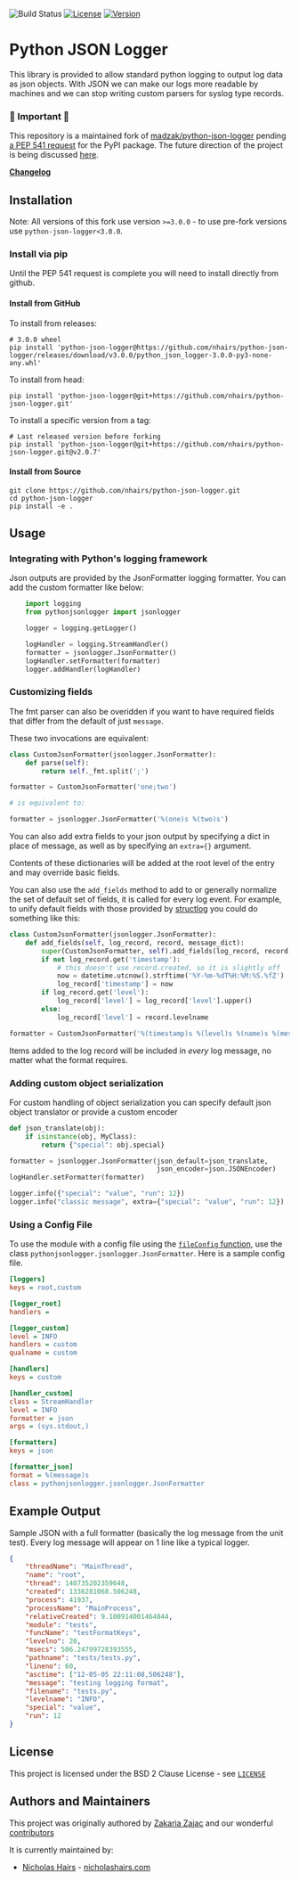 ![Build Status](https://github.com/nhairs/python-json-logger/actions/workflows/test-suite.yml/badge.svg)
[![License](https://img.shields.io/pypi/l/python-json-logger.svg)](https://pypi.python.org/pypi/python-json-logger/)
[![Version](https://img.shields.io/pypi/v/python-json-logger.svg)](https://pypi.python.org/pypi/python-json-logger/)

# Python JSON Logger

This library is provided to allow standard python logging to output log data as json objects. With JSON we can make our logs more readable by machines and we can stop writing custom parsers for syslog type records.


### 🚨 Important 🚨

This repository is a maintained fork of [madzak/python-json-logger](https://github.com/madzak/python-json-logger) pending [a PEP 541 request](https://github.com/pypi/support/issues/3607) for the PyPI package.  The future direction of the project is being discussed [here](https://github.com/nhairs/python-json-logger/issues/1).

[**Changelog**](https://github.com/nhairs/python-json-logger/blob/main/CHANGELOG.md)

## Installation

Note: All versions of this fork use version `>=3.0.0` - to use pre-fork versions use `python-json-logger<3.0.0`.

### Install via pip

Until the PEP 541 request is complete you will need to install directly from github.

#### Install from GitHub

To install from releases:

```shell
# 3.0.0 wheel
pip install 'python-json-logger@https://github.com/nhairs/python-json-logger/releases/download/v3.0.0/python_json_logger-3.0.0-py3-none-any.whl'
```

To install from head:

```shell
pip install 'python-json-logger@git+https://github.com/nhairs/python-json-logger.git'
```

To install a specific version from a tag:

```shell
# Last released version before forking
pip install 'python-json-logger@git+https://github.com/nhairs/python-json-logger.git@v2.0.7'
```

#### Install from Source

```shell
git clone https://github.com/nhairs/python-json-logger.git
cd python-json-logger
pip install -e .
```

## Usage

### Integrating with Python's logging framework

Json outputs are provided by the JsonFormatter logging formatter. You can add the custom formatter like below:

```python
    import logging
    from pythonjsonlogger import jsonlogger

    logger = logging.getLogger()

    logHandler = logging.StreamHandler()
    formatter = jsonlogger.JsonFormatter()
    logHandler.setFormatter(formatter)
    logger.addHandler(logHandler)
```

### Customizing fields

The fmt parser can also be overidden if you want to have required fields that differ from the default of just `message`.

These two invocations are equivalent:

```python
class CustomJsonFormatter(jsonlogger.JsonFormatter):
    def parse(self):
        return self._fmt.split(';')

formatter = CustomJsonFormatter('one;two')

# is equivalent to:

formatter = jsonlogger.JsonFormatter('%(one)s %(two)s')
```

You can also add extra fields to your json output by specifying a dict in place of message, as well as by specifying an `extra={}` argument.

Contents of these dictionaries will be added at the root level of the entry and may override basic fields.

You can also use the `add_fields` method to add to or generally normalize the set of default set of fields, it is called for every log event. For example, to unify default fields with those provided by [structlog](http://www.structlog.org/) you could do something like this:

```python
class CustomJsonFormatter(jsonlogger.JsonFormatter):
    def add_fields(self, log_record, record, message_dict):
        super(CustomJsonFormatter, self).add_fields(log_record, record, message_dict)
        if not log_record.get('timestamp'):
            # this doesn't use record.created, so it is slightly off
            now = datetime.utcnow().strftime('%Y-%m-%dT%H:%M:%S.%fZ')
            log_record['timestamp'] = now
        if log_record.get('level'):
            log_record['level'] = log_record['level'].upper()
        else:
            log_record['level'] = record.levelname

formatter = CustomJsonFormatter('%(timestamp)s %(level)s %(name)s %(message)s')
```

Items added to the log record will be included in *every* log message, no matter what the format requires.

### Adding custom object serialization

For custom handling of object serialization you can specify default json object translator or provide a custom encoder

```python
def json_translate(obj):
    if isinstance(obj, MyClass):
        return {"special": obj.special}

formatter = jsonlogger.JsonFormatter(json_default=json_translate,
                                     json_encoder=json.JSONEncoder)
logHandler.setFormatter(formatter)

logger.info({"special": "value", "run": 12})
logger.info("classic message", extra={"special": "value", "run": 12})
```

### Using a Config File

To use the module with a config file using the [`fileConfig` function](https://docs.python.org/3/library/logging.config.html#logging.config.fileConfig), use the class `pythonjsonlogger.jsonlogger.JsonFormatter`. Here is a sample config file.

```ini
[loggers]
keys = root,custom

[logger_root]
handlers =

[logger_custom]
level = INFO
handlers = custom
qualname = custom

[handlers]
keys = custom

[handler_custom]
class = StreamHandler
level = INFO
formatter = json
args = (sys.stdout,)

[formatters]
keys = json

[formatter_json]
format = %(message)s
class = pythonjsonlogger.jsonlogger.JsonFormatter
```

## Example Output

Sample JSON with a full formatter (basically the log message from the unit test). Every log message will appear on 1 line like a typical logger.

```json
{
    "threadName": "MainThread",
    "name": "root",
    "thread": 140735202359648,
    "created": 1336281068.506248,
    "process": 41937,
    "processName": "MainProcess",
    "relativeCreated": 9.100914001464844,
    "module": "tests",
    "funcName": "testFormatKeys",
    "levelno": 20,
    "msecs": 506.24799728393555,
    "pathname": "tests/tests.py",
    "lineno": 60,
    "asctime": ["12-05-05 22:11:08,506248"],
    "message": "testing logging format",
    "filename": "tests.py",
    "levelname": "INFO",
    "special": "value",
    "run": 12
}
```

## License

This project is licensed under the BSD 2 Clause License - see [`LICENSE`](https://github.com/nhairs/python-json-logger/blob/main/LICENSE)

## Authors and Maintainers

This project was originally authored by [Zakaria Zajac](https://github.com/madzak) and our wonderful [contributors](https://github.com/nhairs/python-json-logger/graphs/contributors)

It is currently maintained by:

- [Nicholas Hairs](https://github.com/nhairs) - [nicholashairs.com](https://www.nicholashairs.com)
